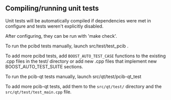 Compiling/running unit tests
------------------------------------

Unit tests will be automatically compiled if dependencies were met in configure
and tests weren't explicitly disabled.

After configuring, they can be run with 'make check'.

To run the pcibd tests manually, launch src/test/test_pcib .

To add more pcibd tests, add `BOOST_AUTO_TEST_CASE` functions to the existing
.cpp files in the test/ directory or add new .cpp files that
implement new BOOST_AUTO_TEST_SUITE sections.

To run the pcib-qt tests manually, launch src/qt/test/pcib-qt_test

To add more pcib-qt tests, add them to the `src/qt/test/` directory and
the `src/qt/test/test_main.cpp` file.
